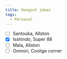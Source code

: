 ```yaml
---
title: Hangout ideas
tags:
  - Personal
---
```

- [ ] Santouka, Allston
- [x] Isshindo, Super 88
- [ ] Mala, Allston
- [ ] Oomori, Coolige corner